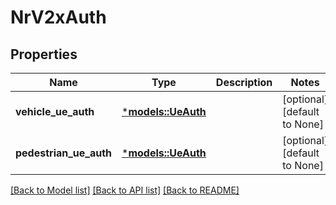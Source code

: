 # NrV2xAuth

## Properties
Name | Type | Description | Notes
------------ | ------------- | ------------- | -------------
**vehicle_ue_auth** | [***models::UeAuth**](UeAuth.md) |  | [optional] [default to None]
**pedestrian_ue_auth** | [***models::UeAuth**](UeAuth.md) |  | [optional] [default to None]

[[Back to Model list]](../README.md#documentation-for-models) [[Back to API list]](../README.md#documentation-for-api-endpoints) [[Back to README]](../README.md)


